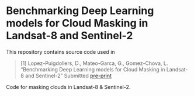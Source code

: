 # Benchmarking Deep Learning models for Cloud Masking in Landsat-8 and Sentinel-2

This repository contains source code used in

> [1] Lopez-Puigdollers, D., Mateo-Garca, G., Gomez-Chova, L. “Benchmarking Deep Learning models for Cloud Masking in Landsat-8 and Sentinel-2” Submitted [pre-print](https://arxiv.org/abs/xxxx.xxxxx)

Code for masking clouds in Landsat-8 &amp; Sentinel-2.
